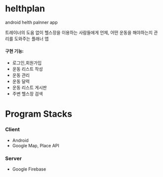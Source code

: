 # helthplan
android helth palnner app

트레이너의 도움 없이 헬스장을 이용하는 사람들에게 언제, 어떤 운동을 해야하는지 관리를 도와주는 플래너 앱 

#### **구현 기능:** 
* 로그인,회원가입
* 운동 리스트 작성
* 운동 관리
* 운동 달력
* 운동 리스트 게시판
* 주변 헬스장 검색

# Program Stacks
### **Client**  
* Android  
* Google Map, Place API  
  
### **Server**  
* Google Firebase  
